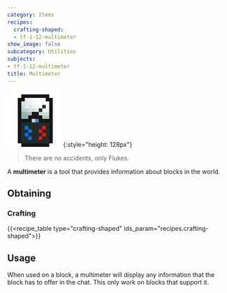 ```yaml
---
category: Items
recipes:
  crafting-shaped:
  - tf-1-12-multimeter
show_image: false
subcategory: Utilities
subjects:
- tf-1-12-multimeter
title: Multimeter
---
```


![Multimeter](/assets/images/docs/1.12/thermal-foundation/multimeter.png){:style="height: 128px"}

> There are no accidents, only Flukes.


A **multimeter** is a tool that provides information about blocks in the world.


Obtaining
---------

### Crafting
{{<recipe_table type="crafting-shaped" ids_param="recipes.crafting-shaped">}}


Usage
-----

When used on a block, a multimeter will display any information that the block
has to offer in the chat. This only work on blocks that support it.
